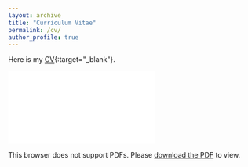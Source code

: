 ```yaml
---
layout: archive
title: "Curriculum Vitae"
permalink: /cv/
author_profile: true
---
```


Here is my [CV](../files/cv.pdf){:target="_blank"}. 

<object data="../files/cv.pdf" type="application/pdf" width="700px" height="700px">
    <embed src="../files/cv.pdf">
        <p>This browser does not support PDFs. Please <a href="../files/cv.pdf">download the PDF</a> to view.</p>
    </embed>
</object>

